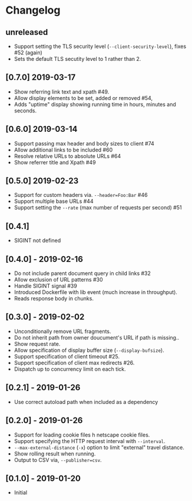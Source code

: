 # Changelog

## unreleased

- Support setting the TLS security level (`--client-security-level`), fixes
  #52 (again)
- Sets the default TLS secutity level to 1 rather than 2.

## [0.7.0] 2019-03-17

- Show referring link text and xpath #49.
- Allow display elements to be set, added or removed #54,
- Adds "uptime" display showing running time in hours, minutes and seconds.

## [0.6.0] 2019-03-14

- Support passing max header and body sizes to client #74
- Allow additional links to be included #60
- Resolve relative URLs to absolute URLs #64
- Show referrer title and Xpath #49

## [0.5.0] 2019-02-23

- Support for custom headers via. `--header=Foo:Bar` #46
- Support multiple base URLs #44
- Support setting the `--rate` (max number of requests per second) #51

## [0.4.1]

- SIGINT not defined

## [0.4.0] - 2019-02-16

- Do not include parent document query in child links #32
- Allow exclusion of URL patterns #30
- Handle SIGINT signal #39
- Introduced Dockerfile with lib event (much increase in throughput).
- Reads response body in chunks.

## [0.3.0] - 2019-02-02

- Unconditionally remove URL fragments.
- Do not inherit path from owner doucument's URL if path is missing..
- Show request rate.
- Allow specification of display buffer size (`--display-bufsize`).
- Support specification of client timeout #25.
- Support specification of client max redirects #26.
- Dispatch up to concurrency limit on each tick.

## [0.2.1] - 2019-01-26

- Use correct autoload path when included as a dependency

## [0.2.0] - 2019-01-26

- Support for loading cookie files h netscape cookie files.
- Support specifying the HTTP request interval with `--interval`.
- `--max-external-distance` (`-x`) option to limit "external" travel distance.
- Show rolling result when running.
- Output to CSV via, `--publisher=csv`.

## [0.1.0] - 2019-01-20

- Initial
